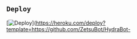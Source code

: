 ## `Deploy`
[![Deploy](https://www.herokucdn.com/deploy/button.svg)](https://heroku.com/deploy?template=https://github.com/ZetsuBot/HydraBot-
